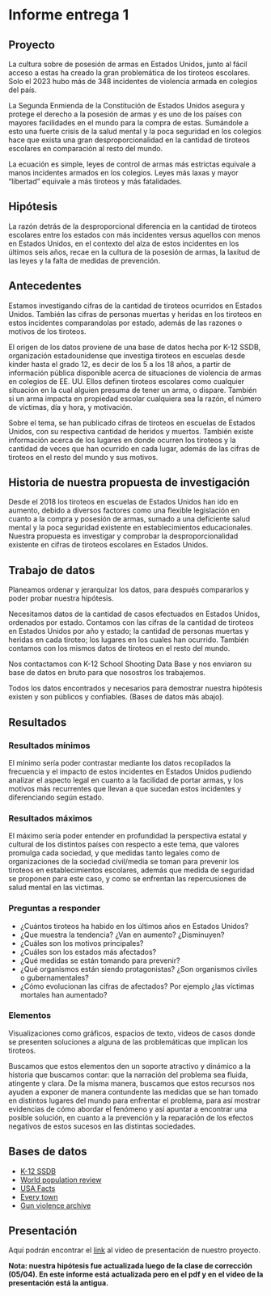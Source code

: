 # Informe entrega 1

## Proyecto 

La cultura sobre de posesión de armas en Estados Unidos, junto al fácil acceso a estas ha creado la gran problemática de los tiroteos escolares. Solo el 2023 hubo más de 348 incidentes de violencia armada en colegios del país. 

La Segunda Enmienda de la Constitución de Estados Unidos asegura y protege el derecho a la posesión de armas y es uno de los países con mayores facilidades en el mundo para la compra de estas. Sumándole a esto una fuerte crisis de la salud mental y la poca seguridad en los colegios hace que exista una gran desproporcionalidad en la cantidad de tiroteos escolares en comparación al resto del mundo.

La ecuación es simple, leyes de control de armas más estrictas equivale a manos incidentes armados en los colegios. Leyes más laxas y mayor “libertad” equivale a más tiroteos y más fatalidades. 

## Hipótesis
La razón detrás de la desproporcional diferencia en la cantidad de tiroteos escolares entre los estados con más incidentes versus aquellos con menos en Estados Unidos, en el contexto del alza de estos incidentes en los últimos seis años, recae en la cultura de la posesión de armas, la laxitud de las leyes y la falta de medidas de prevención. 

## Antecedentes
Estamos investigando cifras de la cantidad de tiroteos ocurridos en Estados Unidos. También las cifras de personas muertas y heridas en los tiroteos en estos incidentes comparandolas por estado, además de las razones o motivos de los tiroteos. 

El origen de los datos proviene de una base de datos hecha por K-12 SSDB, organización estadounidense que investiga tiroteos en escuelas desde kínder hasta el grado 12, es decir de los 5 a los 18 años, a partir de información pública disponible acerca de situaciones de violencia de armas en colegios de EE. UU. Ellos definen tiroteos escolares como cualquier situación en la cual alguien presuma de tener un arma, o dispare. También si un arma impacta en propiedad escolar cualquiera sea la razón, el número de víctimas, día y hora, y motivación. 

Sobre el tema, se han publicado cifras de tiroteos en escuelas de Estados Unidos, con su respectiva cantidad de heridos y muertos. También existe información acerca de los lugares en donde ocurren los tiroteos y la cantidad de veces que han ocurrido en cada lugar, además de las cifras de tiroteos en el resto del mundo y sus motivos. 

## Historia de nuestra propuesta de investigación
Desde el 2018 los tiroteos en escuelas de Estados Unidos han ido en aumento, debido a diversos factores como una flexible legislación en cuanto a la compra y posesión de armas, sumado a una deficiente salud mental y la poca seguridad existente en establecimientos educacionales. Nuestra propuesta es investigar y comprobar la desproporcionalidad existente en cifras de tiroteos escolares en Estados Unidos.

## Trabajo de datos
Planeamos ordenar y jerarquizar los datos, para después compararlos y poder probar nuestra hipótesis.  

Necesitamos datos de la cantidad de casos efectuados en Estados Unidos, ordenados por estado. 
Contamos con las cifras de la cantidad de tiroteos en Estados Unidos por año y estado; la cantidad de personas muertas y heridas en cada tiroteo; los lugares en los cuales han ocurrido. También contamos con los mismos datos de tiroteos en el resto del mundo. 

Nos contactamos con K-12 School Shooting Data Base y nos enviaron su base de datos en bruto para que nosostros los trabajemos. 

Todos los datos encontrados y necesarios para demostrar nuestra hipótesis existen y son públicos y confiables. (Bases de datos más abajo).

## Resultados
### Resultados mínimos
El mínimo sería poder contrastar mediante los datos recopilados la frecuencia y el impacto de estos incidentes en Estados Unidos pudiendo analizar el aspecto legal en cuanto a la facilidad de portar armas, y los motivos más recurrentes que llevan a que sucedan estos incidentes y diferenciando según estado.

### Resultados máximos
El máximo sería poder entender en profundidad la perspectiva estatal y cultural de los distintos países con respecto a este tema, que valores promulga cada sociedad, y que medidas tanto legales como de organizaciones de la sociedad civil/media se toman para prevenir los tiroteos en establecimientos escolares, además que medida de seguridad se proponen para este caso, y como se enfrentan las repercusiones de salud mental en las victimas.

### Preguntas a responder
- ¿Cuántos tiroteos ha habido en los últimos años en Estados Unidos? 
- ¿Que muestra la tendencia? ¿Van en aumento? ¿Disminuyen? 
- ¿Cuáles son los motivos principales? 
- ¿Cuáles son los estados más afectados? 
- ¿Qué medidas se están tomando para prevenir? 
- ¿Qué organismos están siendo protagonistas? ¿Son organismos civiles o gubernamentales? 
- ¿Cómo evolucionan las cifras de afectados? Por ejemplo ¿las víctimas mortales han aumentado?

### Elementos
Visualizaciones como gráficos, espacios de texto, videos de casos donde se presenten soluciones a alguna de las problemáticas que implican los tiroteos.

Buscamos que estos elementos den un soporte atractivo y dinámico a la historia que buscamos contar: que la narración del problema sea fluida, atingente y clara. 
De la misma manera, buscamos que estos recursos nos ayuden a exponer de manera contundente las medidas que se han tomado en distintos lugares del mundo para enfrentar el problema, para así mostrar evidencias de cómo abordar el fenómeno y así apuntar a encontrar una posible solución, en cuanto a la prevención y la reparación de los efectos negativos de estos sucesos en las distintas sociedades.


## Bases de datos 

-	[K-12 SSDB](https://k12ssdb.org/data-visualizations)
-	[World population review](https://worldpopulationreview.com/country-rankings/school-shootings-by-country) 
-	[USA Facts](https://usafacts.org/articles/the-latest-government-data-on-school-shootings/) 
-	[Every town](https://www.everytown.org/issues/guns-in-schools/) 
-	[Gun violence archive](https://www.gunviolencearchive.org/) 

## Presentación

Aquí podrán encontrar el [link](https://youtu.be/80E1sq7waF8) al video de presentación de nuestro proyecto. 

__Nota: nuestra hipótesis fue actualizada luego de la clase de corrección (05/04). En este informe está actualizada pero en el pdf y en el video de la presentación está la antigua.__
